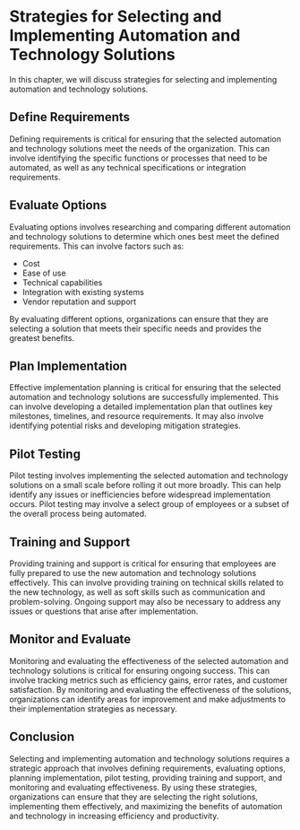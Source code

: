 Strategies for Selecting and Implementing Automation and Technology Solutions
========================================================================================================================================================

In this chapter, we will discuss strategies for selecting and implementing automation and technology solutions.

Define Requirements
-------------------

Defining requirements is critical for ensuring that the selected automation and technology solutions meet the needs of the organization. This can involve identifying the specific functions or processes that need to be automated, as well as any technical specifications or integration requirements.

Evaluate Options
----------------

Evaluating options involves researching and comparing different automation and technology solutions to determine which ones best meet the defined requirements. This can involve factors such as:

* Cost
* Ease of use
* Technical capabilities
* Integration with existing systems
* Vendor reputation and support

By evaluating different options, organizations can ensure that they are selecting a solution that meets their specific needs and provides the greatest benefits.

Plan Implementation
-------------------

Effective implementation planning is critical for ensuring that the selected automation and technology solutions are successfully implemented. This can involve developing a detailed implementation plan that outlines key milestones, timelines, and resource requirements. It may also involve identifying potential risks and developing mitigation strategies.

Pilot Testing
-------------

Pilot testing involves implementing the selected automation and technology solutions on a small scale before rolling it out more broadly. This can help identify any issues or inefficiencies before widespread implementation occurs. Pilot testing may involve a select group of employees or a subset of the overall process being automated.

Training and Support
--------------------

Providing training and support is critical for ensuring that employees are fully prepared to use the new automation and technology solutions effectively. This can involve providing training on technical skills related to the new technology, as well as soft skills such as communication and problem-solving. Ongoing support may also be necessary to address any issues or questions that arise after implementation.

Monitor and Evaluate
--------------------

Monitoring and evaluating the effectiveness of the selected automation and technology solutions is critical for ensuring ongoing success. This can involve tracking metrics such as efficiency gains, error rates, and customer satisfaction. By monitoring and evaluating the effectiveness of the solutions, organizations can identify areas for improvement and make adjustments to their implementation strategies as necessary.

Conclusion
----------

Selecting and implementing automation and technology solutions requires a strategic approach that involves defining requirements, evaluating options, planning implementation, pilot testing, providing training and support, and monitoring and evaluating effectiveness. By using these strategies, organizations can ensure that they are selecting the right solutions, implementing them effectively, and maximizing the benefits of automation and technology in increasing efficiency and productivity.

